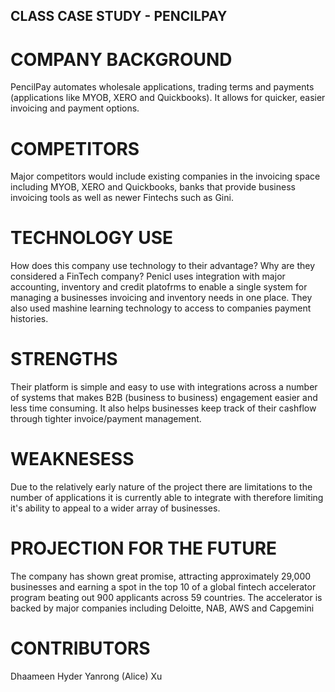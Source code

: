 ## CLASS CASE STUDY - PENCILPAY

# COMPANY BACKGROUND
PencilPay automates wholesale applications, trading terms and payments (applications like MYOB, XERO and Quickbooks). It allows for quicker, easier invoicing and payment options.

# COMPETITORS
Major competitors would include existing companies in the invoicing space including MYOB, XERO and Quickbooks, banks that provide business invoicing tools as well as newer Fintechs such as Gini. 

# TECHNOLOGY USE
How does this company use technology to their advantage? Why are they considered a FinTech company?
Penicl uses integration with major accounting, inventory and credit platofrms to enable a single system for managing a businesses invoicing and inventory needs in one place. They also used mashine learning technology to access to companies payment histories.

# STRENGTHS
Their platform is simple and easy to use with integrations across a number of systems that makes B2B (business to business) engagement easier and less time consuming. It also helps businesses keep track of their cashflow through tighter invoice/payment management. 

# WEAKNESESS
Due to the relatively early nature of the project there are limitations to the number of applications it is currently able to integrate with therefore limiting it's ability to appeal to a wider array of businesses.

# PROJECTION FOR THE FUTURE
The company has shown great promise, attracting approximately 29,000 businesses and earning a spot in the top 10 of a global fintech accelerator program beating out 900 applicants across 59 countries. The accelerator is backed by major companies including Deloitte, NAB, AWS and Capgemini

# CONTRIBUTORS
Dhaameen Hyder
Yanrong (Alice) Xu
